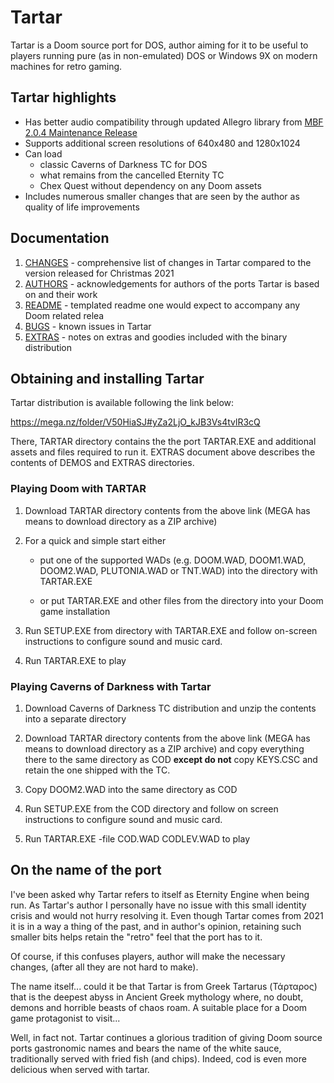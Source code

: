 # Tartar

Tartar is a Doom source port for DOS, author aiming for it to be useful
to players running pure (as in non-emulated) DOS or Windows 9X on modern 
machines for retro gaming. 

## Tartar highlights

- Has better audio compatibility through updated Allegro library 
  from [MBF 2.0.4 Maintenance Release](doc/COPYRGHT/MBFUP204.TXT)
- Supports additional screen resolutions of 640x480 and 1280x1024
- Can load
    - classic Caverns of Darkness TC for DOS
    - what remains from the cancelled Eternity TC
    - Chex Quest without dependency on any Doom assets
- Includes numerous smaller changes that are seen by the author as 
  quality of life improvements 

## Documentation

1. [CHANGES](doc/chng2022.md) - comprehensive list of changes in Tartar 
                                compared to the version released for Christmas 2021
2. [AUTHORS](doc/authors.md)  - acknowledgements for authors of the ports Tartar 
                                is based on and their work
3. [README](doc/TARTAR.TXT)   - templated readme one would expect to accompany 
                                any Doom related relea
4. [BUGS](doc/bugs.md)        - known issues in Tartar 
5. [EXTRAS](doc/extras.md)    - notes on extras and goodies included with the
                                binary distribution 


## Obtaining and installing Tartar

Tartar distribution is available following the link below:

<https://mega.nz/folder/V50HiaSJ#yZa2LjO_kJB3Vs4tvlR3cQ>

There, TARTAR directory contains the the port TARTAR.EXE and additional 
assets and files required to run it. EXTRAS document above describes the
contents of DEMOS and EXTRAS directories.

### Playing Doom with TARTAR

1. Download TARTAR directory contents from the above link (MEGA has means 
   to download directory as a ZIP archive)

2. For a quick and simple start either 

   - put one of the supported WADs (e.g. DOOM.WAD, DOOM1.WAD, DOOM2.WAD, 
     PLUTONIA.WAD or TNT.WAD) into the directory with TARTAR.EXE 
   
   - or put TARTAR.EXE and other files from the directory into your Doom 
     game installation  
  
3. Run SETUP.EXE from directory with TARTAR.EXE and follow on-screen 
   instructions to configure sound and music card.

4. Run TARTAR.EXE to play 

### Playing Caverns of Darkness with Tartar

1. Download Caverns of Darkness TC distribution and unzip the contents 
   into a separate directory

2. Download TARTAR directory contents from the above link (MEGA has means 
   to download directory as a ZIP archive) and copy everything there 
   to the same directory as COD **except do not** copy KEYS.CSC 
   and retain the one shipped with the TC.

3. Copy DOOM2.WAD into the same directory as COD

4. Run SETUP.EXE from the COD directory and follow
   on screen instructions to configure sound and music card.

5. Run TARTAR.EXE -file COD.WAD CODLEV.WAD to play

## On the name of the port

I've been asked why Tartar refers to itself as Eternity Engine when
being run. As Tartar's author I personally have no issue with this small
identity crisis and would not hurry resolving it. Even though Tartar comes
from 2021 it is in a way a thing of the past, and in author's opinion,
retaining such smaller bits helps retain the "retro" feel that the port
has to it.

Of course, if this confuses players, author will make the necessary changes,
(after all they are not hard to make).

The name itself... could it be that Tartar is from Greek Tartarus 
(Τάρταρος) that is the deepest abyss in Ancient Greek mythology where,
no doubt, demons and horrible beasts of chaos roam. A suitable place
for a Doom game protagonist to visit...  

Well, in fact not. Tartar continues a glorious tradition of giving Doom 
source ports gastronomic names and bears the name of the white sauce, 
traditionally served with fried fish (and chips). 
Indeed, cod is even more delicious when served with tartar.
